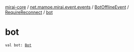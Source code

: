 [mirai-core](../../../index.md) / [net.mamoe.mirai.event.events](../../index.md) / [BotOfflineEvent](../index.md) / [RequireReconnect](index.md) / [bot](./bot.md)

# bot

`val bot: `[`Bot`](../../../net.mamoe.mirai/-bot/index.md)